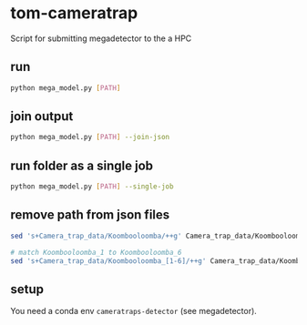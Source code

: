 # tom-cameratrap

Script for submitting megadetector to the a HPC

## run
```bash
python mega_model.py [PATH]
```
## join output
```bash
python mega_model.py [PATH] --join-json
```
## run folder as a single job
```bash
python mega_model.py [PATH] --single-job
```

## remove path from json files 
```bash
sed 's+Camera_trap_data/Koombooloomba/++g' Camera_trap_data/Koombooloomba/Koombooloomba.json > new.json
```
```bash
# match Koombooloomba_1 to Koombooloomba_6
sed 's+Camera_trap_data/Koombooloomba_[1-6]/++g' Camera_trap_data/Koombooloomba/Koombooloomba.json > new.json
```
## setup

You need a conda env `cameratraps-detector` (see megadetector).
